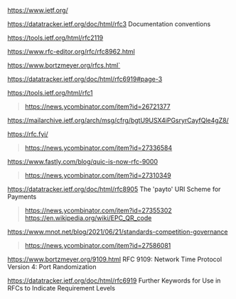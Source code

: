 https://www.ietf.org/

https://datatracker.ietf.org/doc/html/rfc3 Documentation conventions

https://tools.ietf.org/html/rfc2119

https://www.rfc-editor.org/rfc/rfc8962.html

https://www.bortzmeyer.org/rfcs.html`

https://datatracker.ietf.org/doc/html/rfc6919#page-3

https://tools.ietf.org/html/rfc1
> https://news.ycombinator.com/item?id=26721377

https://mailarchive.ietf.org/arch/msg/cfrg/bgtU9USX4iPGsryrCayfQle4gZ8/

https://rfc.fyi/
> https://news.ycombinator.com/item?id=27336584

https://www.fastly.com/blog/quic-is-now-rfc-9000
> https://news.ycombinator.com/item?id=27310349

https://datatracker.ietf.org/doc/html/rfc8905 The 'payto' URI Scheme for Payments
> https://news.ycombinator.com/item?id=27355302
  > https://en.wikipedia.org/wiki/EPC_QR_code

https://www.mnot.net/blog/2021/06/21/standards-competition-governance
> https://news.ycombinator.com/item?id=27586081

https://www.bortzmeyer.org/9109.html RFC 9109: Network Time Protocol Version 4: Port Randomization

https://datatracker.ietf.org/doc/html/rfc6919 Further Keywords for Use in RFCs to Indicate Requirement Levels

